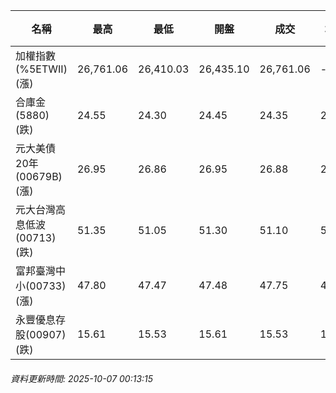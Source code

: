 | 名稱 | 最高 | 最低 | 開盤 | 成交 | 均價 | 成交金額(億) | 昨收 | 漲跌幅 | 漲跌 | 總量 | 昨量 | 振幅 |
| -------- | -------- | -------- | -------- |-------- | -------- | -------- |-------- |-------- |-------- | -------- | -------- |-------- |
|加權指數(%5ETWII) (漲)|26,761.06|26,410.03|26,435.10|26,761.06|-|4,645.29|26,378.39|1.45%|382.67|7,721,274|0|1.33%|
|合庫金(5880) (跌)|24.55|24.30|24.45|24.35|24.36|1.71|24.45|0.41%|0.10|7,035|6,558|1.02%|
|元大美債20年(00679B) (漲)|26.95|26.86|26.95|26.88|26.91|6.97|26.82|0.22%|0.06|25,917|26,355|0.34%|
|元大台灣高息低波(00713) (跌)|51.35|51.05|51.30|51.10|51.11|5.34|51.30|0.39%|0.20|10,440|9,645|0.58%|
|富邦臺灣中小(00733) (漲)|47.80|47.47|47.48|47.75|47.64|0.535|47.48|0.57%|0.27|1,124|1,550|0.70%|
|永豐優息存股(00907) (跌)|15.61|15.53|15.61|15.53|15.54|0.145|15.61|0.51%|0.08|935|1,119|0.51%|
###### 資料更新時間: 2025-10-07 00:13:15